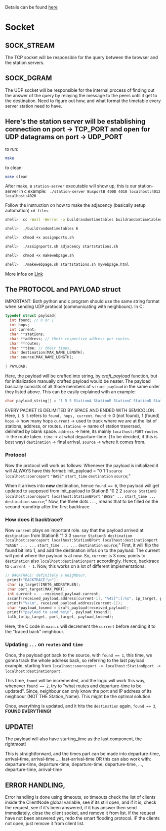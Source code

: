 Details can be found [here](https://teaching.csse.uwa.edu.au/units/CITS3002/project2024/index.php)

# Socket

## SOCK_STREAM
The TCP socket will be responsible for the query between the browser and the station servers.


## SOCK_DGRAM
The UDP socket will be responsible for the internal process of finding out the answer of the query by relaying the message to the peers until it get to the destination. Need to figure out how, and what format the timetable every server station need to have.

## Here's the station server will be establishing connection on port -> TCP_PORT and open for UDP datagrams on port -> UDP_PORT
to run:
```bash
make
```

to clean:
```bash
make clean
```

After make, a ``station-server`` executable will show up, this is our station-server in c
example: `` ./station-server BusportB 4008 4010 localhost:4012 localhost:4020``

Follow the instruction on how to make the adjacency (basically setup automation) 
``cd files``
```bash
shell>  cc -Wall -Werror -o buildrandomtimetables buildrandomtimetables.c

shell>  ./buildrandomtimetables 6

shell>  chmod +x assignports.sh

shell>  ./assignports.sh adjacency startstations.sh

shell>  chmod +x makewebpage.sh

shell>  ./makewebpage.sh startstations.sh mywebpage.html
```
More infos on [Link](https://teaching.csse.uwa.edu.au/units/CITS3002/project2024/getting-started.php)

## The **PROTOCOL** and PAYLOAD struct
IMPORTANT: Both python and c program should use the same string format when sending UDP protocol (communicating with neighbours).
In C:
```C
typedef struct payload{
  int found; // 0 or 1
  int hops;
  int current;
  char **stations;
  char **address; // their respective address per routes.
  char **routes;
  char **time; // their times.
  char destination[MAX_NAME_LENGTH];
  char source[MAX_NAME_LENGTH];
  
} PAYLOAD;
```
Here, the payload will be crafted into string, by *craft_payload* function, but for initialization manually crafted payload would be neater.
The payload basically consists of all those members of ``struct payload`` in the same order they listed above. 
This can be easily explained with an example:
```C
char payload_string[] = "1 5 5 StationA StationB StationC StationD StationE localhost:1002 localhost:1003 localhost:1004 localhost:1005 localhost:1006 BASE A_B B_C C_D D_E 10:45 11:45 12:45 13:45 14:45 StationX StationA;";```
```
EVERY PACKET IS DELIMITED BY SPACE AND ENDED WITH SEMICOLON.
Here, ``1 5 5`` refers to ``found, hops, current``.
``found`` -> 0 (not found), 1 (found)
``hops`` -> how many hops
``current`` -> used to track where we are at the list of stations, address, or routes.
``stations`` -> name of station traversed, delimited by blank space. 
``address`` -> here, its mainly ``localhost:PORT``
``routes`` -> the route taken.
``time`` -> at what departure-time. (To be decided, if this is best way)
``destination`` -> final arrival.
``source`` -> where it comes from.

### Protocol
Now the protocol will work as follows:
Whenever the payload is initialized it will ALWAYS have this format:
init_payload = "0 1 1 ``source`` ``localhost:sourceport`` ``"BASE"`` ``start_time`` ``destination`` ``source``;"

When it arrives into **new** destination, hence ``found == 0``, 
the payload will get updated to supposed from init_payload to StationB
"0 2 2 ``source StationB`` ``localhost:sourceport localhost:StationBPort`` ``"BASE" ...`` ``start_time ...`` ``destination`` ``source``;"
Now, the three dots ``...``, means that to be filled on the second roundtrip after the first backtrace.

### How does it backtrace?
Now ``current`` plays an important role.
say that the payload arrived at ``destination`` from StationB
"1 3 3 ``source StationB destination`` ``localhost:sourceport localhost:StationBPort localhost:destinationport`` ``"BASE" ... ...`` ``start_time ... ...`` ``destination`` ``source``;"
First, it will flip the found bit into 1, and add the destination infos on to the payload. The current will point where the payload is at now. So, ``current`` is 3 now, points to ``destination`` also ``localhost:destinationport`` accordingly. Hence, backtrace to ``current - 1``. Now, this works on a lot of different implementations.

```C
// BACKTRACE! definitely a neighbour.
 printf("BACKTRACE!\n");
 char ip_target[INET6_ADDRSTRLEN];
 char port_target[MAX_PORT];
 int current =  --received_payload.current;
 sscanf(received_payload.address[current-1], "%45[^:]:%s", ip_target, port_target);
 printf("%s\n", received_payload.address[current-1]);
 char *payload_tosend = craft_payload(received_payload);
 printf("payload to send %s\n", payload_tosend);
 talk_to(ip_target, port_target, payload_tosend);
 ```

Here, the C code in ``main.c`` will decrement the ``current`` before sending it to the "traced back" neighbour.

### Updating ``...`` on ``routes`` and ``time``
Once, the payload got back to the source, with ``found == 1``, this time, we gonna track the whole address back, so referring to the last payload example, starting from ``localhost:sourceport -> localhost:StationBport -> localhost:destinationport``.

This time, ``found`` will be incremented, and the logic will work this way, whenever ``found == 2``, try to "what routes and departure-time to be updated". Since, neighbour can only know the port and IP address of its neighbour (NOT THE Station_Name). This might be the optimal solution.

Once, everything is updated, and it hits the ``destination`` again, ``found == 3``, **FOUND EVERYTHING!**

## UPDATE!
The payload will also have starting_time as the last component, the rightmost!

This is straightforward, and the times part can be made into 
departure-time, arrival-time, arrival-time ..., last-arrival-time OR
this can also work with:
departure-time, departure-time, departure-time, departure-time, ..., departure-time, arrival-time

## ERROR HANDLING, 

Error handling is done using timeouts,
so timeouts check the list of clients inside the ClientNode global variable,
see if its still open, and if it is, check the request, see if it's been answered,
if it has answer then send immediately, close the client socket, and remove it from list.
if the request have not been answered yet, redo the smart flooding protocol.
IF the clients not open, just remove it from client list.